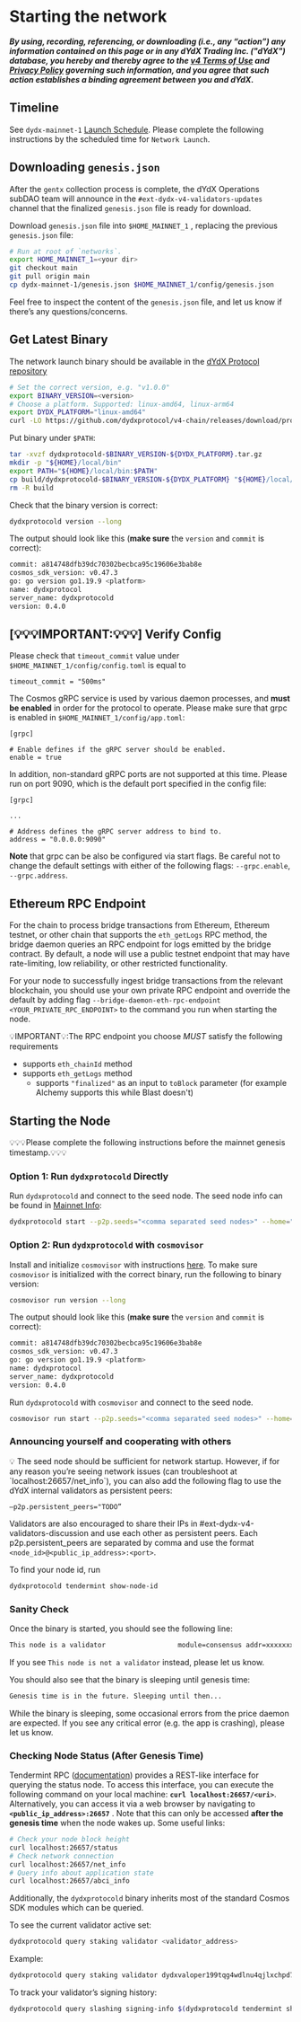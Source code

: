 # Starting the network

***By using, recording, referencing, or downloading (i.e., any “action”) any information contained on this page or in any dYdX Trading Inc. ("dYdX") database, you hereby and thereby agree to the [v4 Terms of Use](https://dydx.exchange/v4-terms) and [Privacy Policy](https://dydx.exchange/privacy) governing such information, and you agree that such action establishes a binding agreement between you and dYdX.***

## Timeline

See `dydx-mainnet-1` [Launch Schedule](https://dydx-chain-docs.vercel.app/mainnet/schedule). Please complete the following instructions by the scheduled time for `Network Launch`.

## Downloading `genesis.json`

After the `gentx` collection process is complete, the dYdX Operations subDAO team will announce in the `#ext-dydx-v4-validators-updates` channel that the finalized `genesis.json` file is ready for download. 

Download `genesis.json` file into `$HOME_MAINNET_1` , replacing the previous `genesis.json` file:

```bash
# Run at root of `networks`.
export HOME_MAINNET_1=<your dir>
git checkout main
git pull origin main
cp dydx-mainnet-1/genesis.json $HOME_MAINNET_1/config/genesis.json
```

Feel free to inspect the content of the `genesis.json` file, and let us know if there’s any questions/concerns.

## Get Latest Binary

The network launch binary should be available in the [dYdX Protocol repository](https://github.com/dydxprotocol/v4-chain/releases)

```bash
# Set the correct version, e.g. "v1.0.0"
export BINARY_VERSION=<version>
# Choose a platform. Supported: linux-amd64, linux-arm64
export DYDX_PLATFORM="linux-amd64"
curl -LO https://github.com/dydxprotocol/v4-chain/releases/download/protocol%2F$BINARY_VERSION/dydxprotocold-$BINARY_VERSION-$DYDX_PLATFORM.tar.gz
```

Put binary under `$PATH`:

```bash
tar -xvzf dydxprotocold-$BINARY_VERSION-${DYDX_PLATFORM}.tar.gz
mkdir -p "${HOME}/local/bin"
export PATH="${HOME}/local/bin:$PATH"
cp build/dydxprotocold-$BINARY_VERSION-${DYDX_PLATFORM} "${HOME}/local/bin/dydxprotocold"
rm -R build 
```

Check that the binary version is correct:

```bash
dydxprotocold version --long
```

The output should look like this (**make sure** the `version` and `commit` is correct):

```bash
commit: a814748dfb39dc70302becbca95c19606e3bab8e
cosmos_sdk_version: v0.47.3
go: go version go1.19.9 <platform>
name: dydxprotocol
server_name: dydxprotocold
version: 0.4.0
```

## [💡💡💡IMPORTANT:💡💡💡] Verify Config 

Please check that `timeout_commit` value under `$HOME_MAINNET_1/config/config.toml` is equal to
```
timeout_commit = "500ms"
```

The Cosmos gRPC service is used by various daemon processes, and **must be enabled** in order for the protocol to operate.
Please make sure that grpc is enabled in `$HOME_MAINNET_1/config/app.toml`:
```
[grpc]

# Enable defines if the gRPC server should be enabled.
enable = true
```

In addition, non-standard gRPC ports are not supported at this time. Please run on port 9090, which is the default
port specified in the config file:

```
[grpc]

...

# Address defines the gRPC server address to bind to.
address = "0.0.0.0:9090"
```

**Note** that grpc can be also be configured via start flags. Be careful not to change the default settings with either
of the following flags: `--grpc.enable`, `--grpc.address`.

## Ethereum RPC Endpoint

For the chain to process bridge transactions from Ethereum, Ethereum testnet, or other chain that supports the `eth_getLogs` RPC method, the bridge daemon queries an RPC endpoint for logs emitted by the bridge contract. By default, a node will use a public testnet endpoint that may have rate-limiting, low reliability, or other restricted functionality.

For your node to successfully ingest bridge transactions from the relevant blockchain, you should use your own private RPC endpoint and override the default by adding flag `--bridge-daemon-eth-rpc-endpoint <YOUR_PRIVATE_RPC_ENDPOINT>` to the command you run when starting the node.

💡IMPORTANT💡:The RPC endpoint you choose *MUST* satisfy the following requirements
* supports `eth_chainId` method
* supports `eth_getLogs` method
    * supports `"finalized"` as an input to `toBlock` parameter (for example Alchemy supports this while Blast doesn't)

## Starting the Node

💡💡💡Please complete the following instructions before the mainnet genesis timestamp.💡💡💡

### Option 1: Run `dydxprotocold` Directly

Run `dydxprotocold` and connect to the seed node. The seed node info can be found in [Mainnet Info](https://dydx-chain-docs.vercel.app/mainnet/mainnet_info):

```bash
dydxprotocold start --p2p.seeds="<comma separated seed nodes>" --home="$HOME_MAINNET_1"
```

### Option 2: Run `dydxprotocold` with `cosmovisor`

Install and initialize `cosmovisor` with instructions [here](https://dydx-chain-docs.vercel.app/validators/cosmovisor). To make sure `cosmovisor` is initialized with the correct binary, run the following to binary version:

```bash
cosmovisor run version --long
```

The output should look like this (**make sure** the `version` and `commit` is correct):

```bash
commit: a814748dfb39dc70302becbca95c19606e3bab8e
cosmos_sdk_version: v0.47.3
go: go version go1.19.9 <platform>
name: dydxprotocol
server_name: dydxprotocold
version: 0.4.0
```

Run `dydxprotocold` with `cosmovisor` and connect to the seed node. 

```bash
cosmovisor run start --p2p.seeds="<comma separated seed nodes>" --home="$HOME_MAINNET_1"
```

### Announcing yourself and cooperating with others

<aside>
💡 The seed node should be sufficient for network startup. However, if for any reason you’re seeing network issues (can troubleshoot at `localhost:26657/net_info`), you can also add the following flag to use the dYdX internal validators as persistent peers:

`—p2p.persistent_peers="TODO”`

</aside>

Validators are also encouraged to share their IPs in #ext-dydx-v4-validators-discussion and use each other as persistent peers. Each p2p.persistent_peers are separated by comma and use the format `<node_id>@<public_ip_address>:<port>`.

To find your node id, run

```protobuf
dydxprotocold tendermint show-node-id
```

### Sanity Check

Once the binary is started, you should see the following line:

```bash
This node is a validator                  module=consensus addr=xxxxxxxxxx
```

If you see `This node is not a validator` instead, please let us know.

You should also see that the binary is sleeping until genesis time:

```bash
Genesis time is in the future. Sleeping until then... 
```

While the binary is sleeping, some occasional errors from the price daemon are expected. If you see any critical error (e.g. the app is crashing), please let us know.

### Checking Node Status (After Genesis Time)

Tendermint RPC ([documentation](https://docs.tendermint.com/v0.34/rpc/#/)) provides a REST-like interface for querying the status node. To access this interface, you can execute the following command on your local machine: **`curl localhost:26657/<uri>`**. Alternatively, you can access it via a web browser by navigating to **`<public_ip_address>:26657`** . Note that this can only be accessed **after the genesis time** when the node wakes up. Some useful links:

```bash
# Check your node block height
curl localhost:26657/status
# Check network connection
curl localhost:26657/net_info
# Query info about application state
curl localhost:26657/abci_info
```

Additionally, the `dydxprotocold` binary inherits most of the standard Cosmos SDK modules which can be queried.

To see the current validator active set:

```bash
dydxprotocold query staking validator <validator_address>
```

Example:

```bash
dydxprotocold query staking validator dydxvaloper199tqg4wdlnu4qjlxchpd7seg454937hjxg9yhy
```

To track your validator’s signing history:

```bash
dydxprotocold query slashing signing-info $(dydxprotocold tendermint show-validator)
```
